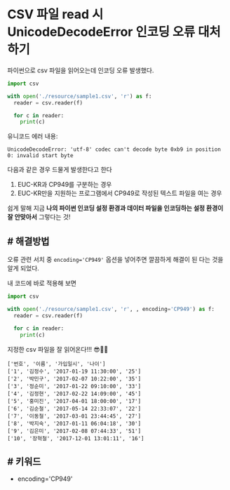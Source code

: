 # CSV 파일 read 시 UnicodeDecodeError 인코딩 오류 대처하기
파이썬으로 csv 파일을 읽어오는데 인코딩 오류 발생했다.

```py
import csv

with open('./resource/sample1.csv', 'r') as f:
  reader = csv.reader(f)

  for c in reader:
    print(c)
```
유니코드 에러 내용:
```
UnicodeDecodeError: 'utf-8' codec can't decode byte 0xb9 in position 0: invalid start byte
```
다음과 같은 경우 드물게 발생한다고 한다  
1. EUC-KR과 CP949를 구분하는 경우  
2. EUC-KR만을 지원하는 프로그램에서 CP949로 작성된 텍스트 파일을 여는 경우

쉽게 말해 지금 **나의 파이썬 인코딩 설정 환경과 데이터 파일을 인코딩하는 설정 환경이 잘 안맞아서** 그렇다는 것!

## # 해결방법
오류 관련 서치 중 `encoding='CP949'` 옵션을 넣어주면 깔끔하게 해결이 된 다는 것을 알게 되었다.

내 코드에 바로 적용해 보면
```py
import csv

with open('./resource/sample1.csv', 'r', , encoding='CP949') as f:
  reader = csv.reader(f)

  for c in reader:
    print(c)
```
지정한 csv 파일을 잘 읽어온다!!! 😎🤟🏼
```
['번호', '이름', '가입일시', '나이']
['1', '김정수', '2017-01-19 11:30:00', '25']
['2', '박민구', '2017-02-07 10:22:00', '35']
['3', '정순미', '2017-01-22 09:10:00', '33']
['4', '김정현', '2017-02-22 14:09:00', '45']
['5', '홍미진', '2017-04-01 18:00:00', '17']
['6', '김순철', '2017-05-14 22:33:07', '22']
['7', '이동철', '2017-03-01 23:44:45', '27']
['8', '박지숙', '2017-01-11 06:04:18', '30']
['9', '김은미', '2017-02-08 07:44:33', '51']
['10', '장혁철', '2017-12-01 13:01:11', '16']
```



## # 키워드
  - encoding='CP949'